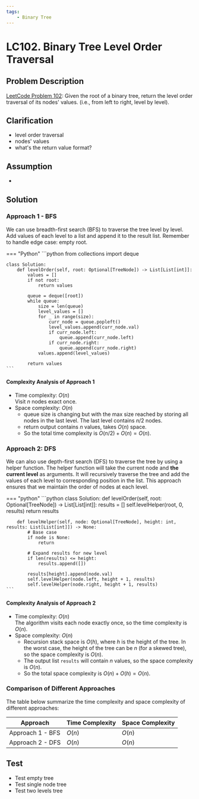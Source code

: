 ```yaml
---
tags:
    - Binary Tree
---
```


# LC102. Binary Tree Level Order Traversal

## Problem Description

[LeetCode Problem 102](https://leetcode.com/problems/binary-tree-level-order-traversal/):
Given the root of a binary tree, return the level order traversal of its nodes' values.
(i.e., from left to right, level by level).

## Clarification

- level order traversal
- nodes' values
- what's the return value format?

## Assumption

-

## Solution

### Approach 1 - BFS

We can use breadth-first search (BFS) to traverse the tree level by level. Add values
of each level to a list and append it to the result list. Remember to handle edge case:
empty root.

=== "Python"
    ```python
    from collections import deque


    class Solution:
        def levelOrder(self, root: Optional[TreeNode]) -> List[List[int]]:
            values = []
            if not root:
                return values

            queue = deque([root])
            while queue:
                size = len(queue)
                level_values = []
                for _ in range(size):
                    curr_node = queue.popleft()
                    level_values.append(curr_node.val)
                    if curr_node.left:
                        queue.append(curr_node.left)
                    if curr_node.right:
                        queue.append(curr_node.right)
                values.append(level_values)

            return values
    ```

#### Complexity Analysis of Approach 1

- Time complexity: $O(n)$  
    Visit $n$ nodes exact once.
- Space complexity: $O(n)$  
    - queue size is changing but with the max size reached by storing all nodes
    in the last level. The last level contains $n / 2$ nodes.
    - return output contains $n$ values, takes $O(n)$ space.
    - So the total time complexity is $O(n / 2) + O(n) = O(n)$.

### Approach 2: DFS

We can also use depth-first search (DFS) to traverse the tree by using a helper function.
The helper function will take the current node and **the current level** as arguments. It
will recursively traverse the tree and add the values of each level to corresponding
position in the list. This approach ensures that we maintain the order of nodes at
each level.

=== "python"
    ```python
    class Solution:
        def levelOrder(self, root: Optional[TreeNode]) -> List[List[int]]:
            results = []
            self.levelHelper(root, 0, results)
            return results

        def levelHelper(self, node: Optional[TreeNode], height: int, results: List[List[int]]) -> None:
            # Base case
            if node is None:
                return

            # Expand results for new level
            if len(results) <= height:
                results.append([])

            results[height].append(node.val)
            self.levelHelper(node.left, height + 1, results)
            self.levelHelper(node.right, height + 1, results)
    ```

#### Complexity Analysis of Approach 2

- Time complexity: $O(n)$  
  The algorithm visits each node exactly once, so the time complexity is $O(n)$.
- Space complexity: $O(n)$  
    - Recursion stack space is $O(h)$, where $h$ is the height of the tree. In the
    worst case, the height of the tree can be $n$ (for a skewed tree), so the space
    complexity is $O(n)$.
    - The output list `results` will contain $n$ values, so the space complexity is $O(n)$.
    - So the total space complexity is $O(n) + O(h) = O(n)$.

### Comparison of Different Approaches

The table below summarize the time complexity and space complexity of different
approaches:

Approach   | Time Complexity | Space Complexity
-----------|-----------------|-----------------
Approach 1 - BFS | $O(n)$          | $O(n)$
Approach 2 - DFS | $O(n)$          | $O(n)$

## Test

- Test empty tree
- Test single node tree
- Test two levels tree
